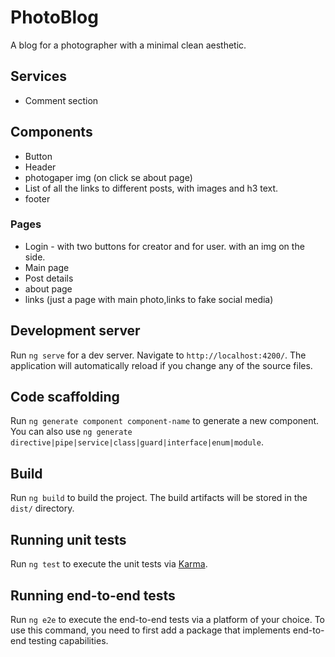 # PhotoBlog

A blog for a photographer with a minimal clean aesthetic.

## Services
- Comment section

## Components
- Button
- Header
- photogaper img (on click se about page)
- List of all the links to different posts, with images and h3 text.
- footer


### Pages
- Login - with two buttons for creator and for user. with an img on the side.
- Main page
- Post details
- about page
- links (just a page with main photo,links to fake social media)



## Development server

Run `ng serve` for a dev server. Navigate to `http://localhost:4200/`. The application will automatically reload if you change any of the source files.

## Code scaffolding

Run `ng generate component component-name` to generate a new component. You can also use `ng generate directive|pipe|service|class|guard|interface|enum|module`.

## Build

Run `ng build` to build the project. The build artifacts will be stored in the `dist/` directory.

## Running unit tests

Run `ng test` to execute the unit tests via [Karma](https://karma-runner.github.io).

## Running end-to-end tests

Run `ng e2e` to execute the end-to-end tests via a platform of your choice. To use this command, you need to first add a package that implements end-to-end testing capabilities.


